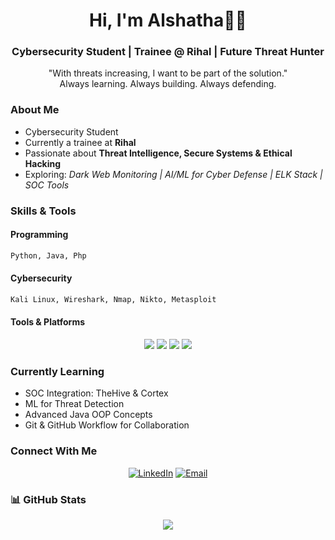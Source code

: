 <!-- GitHub Profile README.md -->

<div align="center">
  <h1>Hi, I'm Alshatha👩‍💻</h1>
  <h3>Cybersecurity Student | Trainee @ Rihal | Future Threat Hunter</h3>
</div>

<div align="center">
  "With threats increasing, I want to be part of the solution."<br>
    Always learning. Always building. Always defending.
</div>


###  About Me

-  Cybersecurity Student  
-  Currently a trainee at **Rihal**  
-  Passionate about **Threat Intelligence, Secure Systems & Ethical Hacking**
-  Exploring: *Dark Web Monitoring | AI/ML for Cyber Defense | ELK Stack | SOC Tools*


###  Skills & Tools

####  Programming
```python
Python, Java, Php 
```

####  Cybersecurity
```bash
Kali Linux, Wireshark, Nmap, Nikto, Metasploit
```

####  Tools & Platforms

<div align="center">
  <img src="https://img.shields.io/badge/Linux-Kali-informational?style=for-the-badge&logo=linux&logoColor=white" />
  <img src="https://img.shields.io/badge/SIEM-ELK_Stack-orange?style=for-the-badge&logo=elastic" />
  <img src="https://img.shields.io/badge/Monitoring-Grafana-yellow?style=for-the-badge&logo=grafana" />
  <img src="https://img.shields.io/badge/Code-Java-informational?style=for-the-badge&logo=java&logoColor=white" />
</div>

###  Currently Learning

-  SOC Integration: TheHive & Cortex  
-  ML for Threat Detection  
-  Advanced Java OOP Concepts  
-  Git & GitHub Workflow for Collaboration


###  Connect With Me

<p align="center">
  <a href="https://www.linkedin.com/in/alsha-tha-salim-al-rawahi"><img src="https://img.shields.io/badge/LinkedIn-Alshatha-blue?style=for-the-badge&logo=linkedin" alt="LinkedIn"></a>
  <a href="mailto:alshatha490@gmail.com"><img src="https://img.shields.io/badge/Email-Contact_Me-informational?style=for-the-badge&logo=gmail" alt="Email"></a>
</p>


### 📊 GitHub Stats

<div align="center">
  <img src="https://github-readme-stats.vercel.app/api?username=Alshatha&show_icons=true&theme=radical" />
</div>
